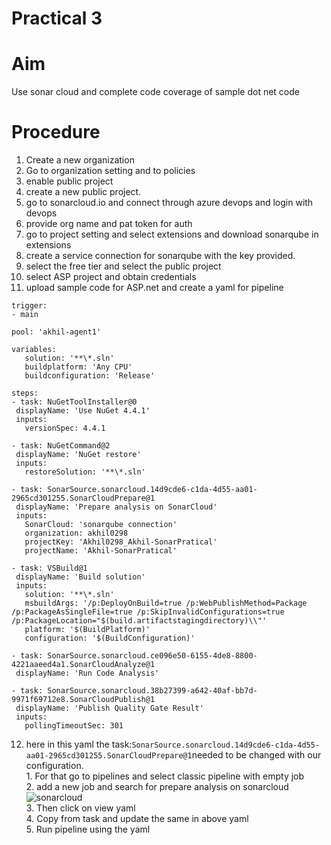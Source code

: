# Practical 3
# Aim
Use sonar cloud and complete code coverage of sample dot net code

# Procedure
 1. Create a new organization
 2. Go to organization setting and to policies
 3. enable public project
 4. create a new public project.
 5. go to sonarcloud.io and connect through azure devops and login with devops
 6. provide org name and pat token for auth
 7. go to project setting and select extensions and download sonarqube in extensions
 8. create a service connection for sonarqube with the key provided.
 9. select the free tier and select the public project
 10. select ASP project and obtain credentials
 11. upload sample code for ASP.net and create a yaml for pipeline
 
 ```
 trigger:
- main

pool: 'akhil-agent1'

variables: 
    solution: '**\*.sln' 
    buildplatform: 'Any CPU' 
    buildconfiguration: 'Release'

steps: 
- task: NuGetToolInstaller@0 
  displayName: 'Use NuGet 4.4.1' 
  inputs: 
    versionSpec: 4.4.1
          
- task: NuGetCommand@2 
  displayName: 'NuGet restore' 
  inputs: 
    restoreSolution: '**\*.sln'

- task: SonarSource.sonarcloud.14d9cde6-c1da-4d55-aa01-2965cd301255.SonarCloudPrepare@1
  displayName: 'Prepare analysis on SonarCloud'
  inputs:
    SonarCloud: 'sonarqube connection'
    organization: akhil0298
    projectKey: 'Akhil0298_Akhil-SonarPratical'
    projectName: 'Akhil-SonarPratical'

- task: VSBuild@1 
  displayName: 'Build solution' 
  inputs: 
    solution: '**\*.sln' 
    msbuildArgs: '/p:DeployOnBuild=true /p:WebPublishMethod=Package /p:PackageAsSingleFile=true /p:SkipInvalidConfigurations=true /p:PackageLocation="$(build.artifactstagingdirectory)\\"' 
    platform: '$(BuildPlatform)' 
    configuration: '$(BuildConfiguration)'

- task: SonarSource.sonarcloud.ce096e50-6155-4de8-8800-4221aaeed4a1.SonarCloudAnalyze@1
  displayName: 'Run Code Analysis'

- task: SonarSource.sonarcloud.38b27399-a642-40af-bb7d-9971f69712e8.SonarCloudPublish@1
  displayName: 'Publish Quality Gate Result'
  inputs:
    pollingTimeoutSec: 301

 ```
12. here in this yaml the task:`` SonarSource.sonarcloud.14d9cde6-c1da-4d55-aa01-2965cd301255.SonarCloudPrepare@1 ``needed to be changed with our configuration.
 <br> 1. For that go to pipelines and select classic pipeline with empty job
      <br>2. add a new job and search for prepare analysis on sonarcloud
          ![sonarcloud](https://user-images.githubusercontent.com/70442264/156499773-4e588f64-6bea-4276-ab52-98e460cad983.png)
      <br>3. Then click on view yaml
      <br>4. Copy from task and update the same in above yaml
      <br>5. Run pipeline using the yaml
 

